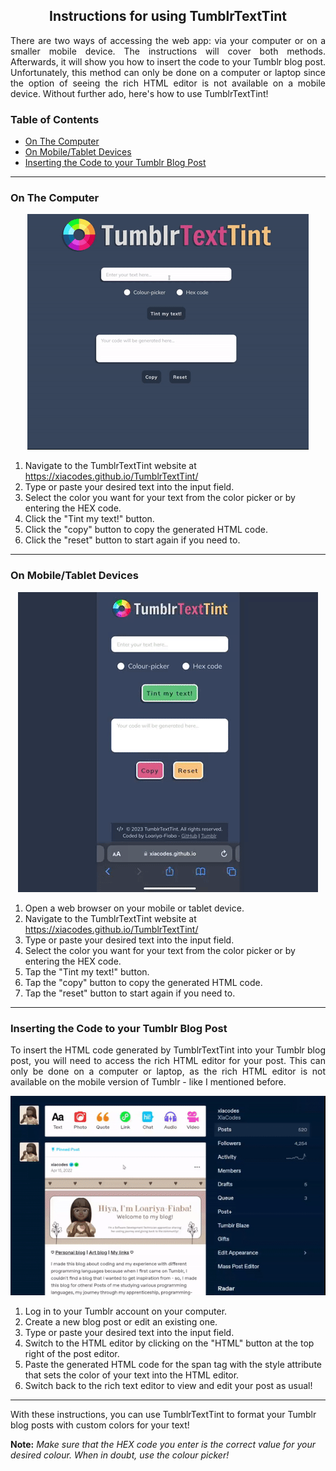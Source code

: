 <h2 align="center">
    Instructions for using TumblrTextTint
</h2>

<p align="justify">There are two ways of accessing the web app: via your computer or on a smaller mobile device. The instructions will cover both methods. Afterwards, it will show you how to insert the code to your Tumblr blog post. Unfortunately, this method can only be done on a computer or laptop since the option of seeing the rich HTML editor is not available on a mobile device. Without further ado, here's how to use TumblrTextTint!</p>

<h3>Table of Contents</h3>
<ul>
  <li><a href="https://github.com/xiacodes/TumblrTextTint/edit/main/instructions/instructions.md#on-the-computer">On The Computer</a></li>
  <li><a href="https://github.com/xiacodes/TumblrTextTint/edit/main/instructions/instructions.md#on-mobiletablet-devices">On Mobile/Tablet Devices</a></li>
  <li><a href="https://github.com/xiacodes/TumblrTextTint/edit/main/instructions/instructions.md#inserting-the-code-to-your-tumblr-blog-post">Inserting the Code to your Tumblr Blog Post</a></li>
</ul>

-------

<h3>On The Computer</h3>
<div align="center">
    <img src="web-tutorial.gif" alt="Web tutorial gif">
</div>
<ol>
  <li>Navigate to the TumblrTextTint website at <a href="https://xiacodes.github.io/TumblrTextTint/">https://xiacodes.github.io/TumblrTextTint/</a></li>
  <li>Type or paste your desired text into the input field.</li>
  <li>Select the color you want for your text from the color picker or by entering the HEX code.</li>
  <li>Click the "Tint my text!" button.</li>
  <li>Click the "copy" button to copy the generated HTML code.</li>
  <li>Click the "reset" button to start again if you need to.</li>
</ol>

-------

<h3>On Mobile/Tablet Devices</h3>
<div align="center">
    <img src="mobile-tutorial.gif" alt="Moblie tutorial gif">
</div>
<ol>
<li>Open a web browser on your mobile or tablet device.</li>
  <li>Navigate to the TumblrTextTint website at <a href="https://xiacodes.github.io/TumblrTextTint/">https://xiacodes.github.io/TumblrTextTint/</a></li>
  <li>Type or paste your desired text into the input field.</li>
  <li>Select the color you want for your text from the color picker or by entering the HEX code.</li>
  <li>Tap the "Tint my text!" button.</li>
  <li>Tap the "copy" button to copy the generated HTML code.</li>
  <li>Tap the "reset" button to start again if you need to.</li>
</ol>

-------

<h3>Inserting the Code to your Tumblr Blog Post</h3>
<p align="justify">To insert the HTML code generated by TumblrTextTint into your Tumblr blog post, you will need to access the rich HTML editor for your post. This can only be done on a computer or laptop, as the rich HTML editor is not available on the mobile version of Tumblr - like I mentioned before.</p>
<div align="center">
    <img src="tumblr-tutorial.gif" alt="Tumblr tutorial gif">
</div>
<ol>
<li>Log in to your Tumblr account on your computer.</li>
  <li>Create a new blog post or edit an existing one.</li>
  <li>Type or paste your desired text into the input field.</li>
  <li>Switch to the HTML editor by clicking on the "HTML" button at the top right of the post editor.</li>
  <li>Paste the generated HTML code for the span tag with the style attribute that sets the color of your text into the HTML editor.</li>
  <li>Switch back to the rich text editor to view and edit your post as usual!</li>
</ol>

----------



With these instructions, you can use TumblrTextTint to format your Tumblr blog posts with custom colors for your text!

**Note:** _Make sure that the HEX code you enter is the correct value for your desired colour. When in doubt, use the colour picker!_
